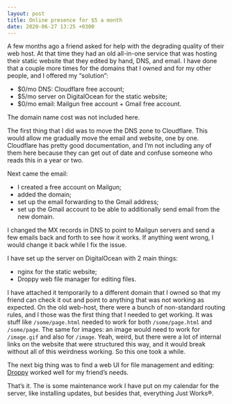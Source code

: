 ```yaml
---
layout: post
title: Online presence for $5 a month
date: 2020-06-27 13:25 +0300
---
```

A few months ago a friend asked for help with the degrading quality of their web host. At that time they had an old all-in-one service that was hosting their static website that they edited by hand, DNS, and email. I have done that a couple more times for the domains that I owned and for my other people, and I offered my “solution”:

- $0/mo DNS: Cloudflare free account;
- $5/mo server on DigitalOcean for the static website;
- $0/mo email: Mailgun free account + Gmail free account.

The domain name cost was not included here.

The first thing that I did was to move the DNS zone to Cloudflare. This would allow me gradually move the email and website, one by one. Cloudflare has pretty good documentation, and I’m not including any of them here because they can get out of date and confuse someone who reads this in  a year or two.

Next came the email:
- I created a free account on Mailgun;
- added the domain;
- set up the email forwarding to the Gmail address;
- set up the Gmail account to be able to additionally send email from the new domain.

I changed the MX records in DNS to point to Mailgun servers and send a few emails back and forth to see how it works. If anything went wrong, I would change it back while I fix the issue.

I have set up the server on DigitalOcean with 2 main things:
- nginx for the static website;
- Droppy web file manager for editing files.

I have attached it temporarily to a different domain that I owned so that my friend can check it out and point to anything that was not working as expected. On the old web-host, there were a bunch of non-standard routing rules, and I those was the first thing that I needed to get working. It was stuff like `/some/page.html` needed to work for both `/some/page.html` and `/some/page`. The same for images: an image would need to work for `/image.gif` and also for `/image`. Yeah, weird, but there were a lot of internal links on the website that were structured this way, and it would break without all of this weirdness working. So this one took a while.

The next big thing was to find a web UI for file management and editing: [Droppy][1] worked well for my friend’s needs.

[1]: https://github.com/silverwind/droppy

That’s it. The is some maintenance work I have put on my calendar for the server, like installing updates, but besides that, everything Just Works®.
